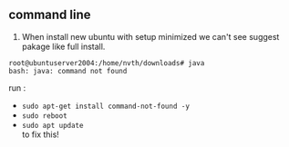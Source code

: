 ## command line

1.  When install new ubuntu with setup minimized we can't see suggest pakage like full install.
```
root@ubuntuserver2004:/home/nvth/downloads# java                                                                        
bash: java: command not found  
```
run : 
- `sudo apt-get install command-not-found -y`  
- `sudo reboot`  
- `sudo apt update`  
to fix this!
